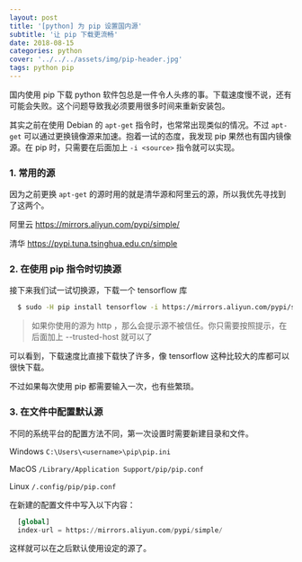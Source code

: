 ```yaml
---
layout: post
title: '[python] 为 pip 设置国内源'
subtitle: '让 pip 下载更流畅'
date: 2018-08-15
categories: python
cover: '../../../assets/img/pip-header.jpg'
tags: python pip
---
```


国内使用 pip 下载 python 软件包总是一件令人头疼的事。下载速度慢不说，还有可能会失败。这个问题导致我必须要用很多时间来重新安装包。

其实之前在使用 Debian 的 `apt-get` 指令时，也常常出现类似的情况。不过 `apt-get` 可以通过更换镜像源来加速。抱着一试的态度，我发现 pip 果然也有国内镜像源。在 pip 时，只需要在后面加上 `-i <source>` 指令就可以实现。

### 1. 常用的源

因为之前更换 `apt-get` 的源时用的就是清华源和阿里云的源，所以我优先寻找到了这两个。

阿里云 https://mirrors.aliyun.com/pypi/simple/

清华 https://pypi.tuna.tsinghua.edu.cn/simple

### 2. 在使用 pip 指令时切换源

接下来我们试一试切换源，下载一个 tensorflow 库

```bash
  $ sudo -H pip install tensorflow -i https://mirrors.aliyun.com/pypi/simple/
```

>如果你使用的源为 http ，那么会提示源不被信任。你只需要按照提示，在后面加上 --trusted-host <host> 就可以了

可以看到，下载速度比直接下载快了许多，像 tensorflow 这种比较大的库都可以很快下载。

不过如果每次使用 pip 都需要输入一次，也有些繁琐。

### 3. 在文件中配置默认源

不同的系统平台的配置方法不同，第一次设置时需要新建目录和文件。

Windows `C:\Users\<username>\pip\pip.ini`

MacOS `/Library/Application Support/pip/pip.conf`

Linux `/.config/pip/pip.conf`

在新建的配置文件中写入以下内容：

```python
  [global]
  index-url = https://mirrors.aliyun.com/pypi/simple/
```

这样就可以在之后默认使用设定的源了。
